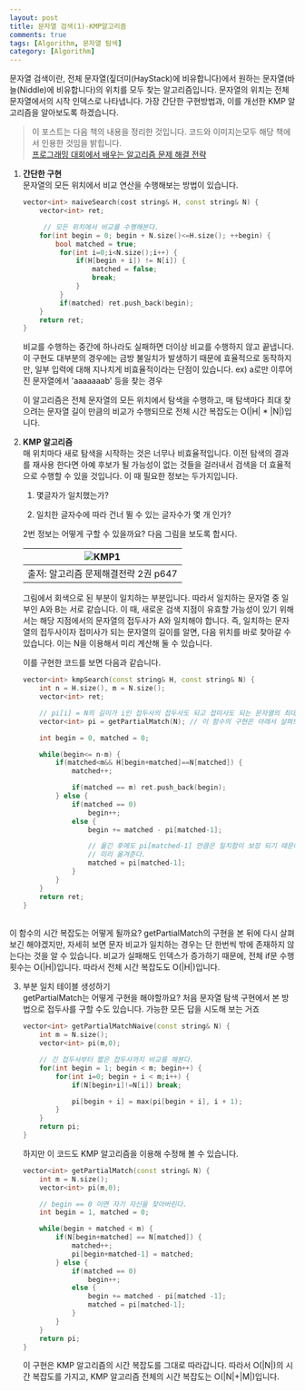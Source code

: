 ```yaml
---
layout: post
title: 문자열 검색(1)-KMP알고리즘
comments: true
tags: [Algorithm, 문자열 탐색]
category: [Algorithm]
---  
```


문자열 검색이란, 전체 문자열(짚더미(HayStack)에 비유합니다)에서 원하는 문자열(바늘(Niddle)에 비유합니다)의 위치를 모두 찾는 알고리즘입니다. 문자열의 위치는 전체 문자열에서의 시작 인덱스로 나타냅니다. 가장 간단한 구현방법과, 이를 개선한 KMP 알고리즘을 알아보도록 하겠습니다.

> 이 포스트는 다음 책의 내용을 정리한 것입니다. 코드와 이미지는모두 해당 책에서 인용한 것임을 밝힙니다.  
> [프로그래밍 대회에서 배우는 알고리즘 문제 해결 전략](http://www.yes24.com/Product/Goods/8006522?Acode=101)

1. **간단한 구현**  
   문자열의 모든 위치에서 비교 연산을 수행해보는 방법이 있습니다. 

   ```c++
   vector<int> naiveSearch(cost string& H, const string& N) {
       vector<int> ret;

        // 모든 위치에서 비교를 수행해본다.
       for(int begin = 0; begin + N.size()<=H.size(); ++begin) {
           bool matched = true;
            for(int i=0;i<N.size();i++) {
                if(H[begin + i]) != N[i]) {
                    matched = false;
                    break;
                }
            }
            if(matched) ret.push_back(begin);
       }
       return ret;
   }
   ```  

   비교를 수행하는 중간에 하나라도 실패하면 더이상 비교를 수행하지 않고 끝냅니다. 이 구현도 대부분의 경우에는 금방 불일치가 발생하기 때문에 효율적으로 동작하지만, 일부 입력에 대해 지나치게 비효율적이라는 단점이 있습니다. ex) a로만 이루어진 문자열에서 'aaaaaaab' 등을 찾는 경우  

   이 알고리즘은 전체 문자열의 모든 위치에서 탐색을 수행하고, 매 탐색마다 최대 찾으려는 문자열 길이 만큼의 비교가 수행되므로 전체 시간 복잡도는 O(\|H\| * \|N\|)입니다.  

2. **KMP 알고리즘**  
    매 위치마다 새로 탐색을 시작하는 것은 너무나 비효율적입니다. 이전 탐색의 결과를 재사용 한다면 아예 후보가 될 가능성이 없는 것들을 걸러내서 검색을 더 효율적으로 수행할 수 있을 것입니다. 이 때 필요한 정보는 두가지입니다. 

    1. 몇글자가 일치했는가?
    
    2. 일치한 글자수에 따라 건너 뛸 수 있는 글자수가 몇 개 인가?

    2번 정보는 어떻게 구할 수 있을까요? 다음 그림을 보도록 합시다.

    |![KMP1]({{"/img/Algorithm/KMP1.JPG"}})|
    |:------------------------------------:|
    |출저: 알고리즘 문제해결전략 2권 p647  |  

    그림에서 회색으로 된 부분이 일치하는 부분입니다. 따라서 일치하는 문자열 중 일부인 A와 B는 서로 같습니다. 이 때, 새로운 검색 지점이 유효할 가능성이 있기 위해서는 해당 지점에서의 문자열의 접두사가 A와 일치해야 합니다. 즉, 일치하는 문자열의 접두사이자 접미사가 되는 문자열의 길이를 알면, 다음 위치를 바로 찾아갈 수 있습니다. 이는 N을 이용해서 미리 계산해 둘 수 있습니다.  

    이를 구현한 코드를 보면 다음과 같습니다.

    ```c++
    vector<int> kmpSearch(const string& H, const string& N) {
        int n = H.size(), m = N.size();
        vector<int> ret;

        // pi[i] = N의 길이가 i인 접두사의 접두사도 되고 접미사도 되는 문자열의 최대 길이
        vector<int> pi = getPartialMatch(N); // 이 함수의 구현은 아래서 살펴보도록 하겠습니다.

        int begin = 0, matched = 0;

        while(begin<= n-m) {
            if(matched<m&& H[begin+matched]==N[matched]) {
                matched++;

                if(matched == m) ret.push_back(begin);
            } else {
                if(matched == 0)
                    begin++;
                else {
                    begin += matched - pi[matched-1];

                    // 옮긴 후에도 pi[matched-1] 만큼은 일치함이 보장 되기 때문에 
                    // 미리 옮겨준다.
                    matched = pi[matched-1];
                }
            }
        }
        return ret;
    }
    ```
​   
    이 함수의 시간 복잡도는 어떻게 될까요? getPartialMatch의 구현을 본 뒤에 다시 살펴보긴 해야겠지만, 자세히 보면 문자 비교가 일치하는 경우는 단 한번씩 밖에 존재하지 않는다는 것을 알 수 있습니다. 비교가 실패해도 인덱스가 증가하기 때문에, 전체 if문 수행 횟수는 O(|H|)입니다. 따라서 전체 시간 복잡도도 O(\|H\|)입니다.

3. 부분 일치 테이블 생성하기  
    getPartialMatch는 어떻게 구현을 해야할까요? 처음 문자열 탐색 구현에서 본 방법으로 접두사를 구할 수도 있습니다. 가능한 모든 답을 시도해 보는 거죠

    ```c++
    vector<int> getPartialMatchNaive(const string& N) {
        int m = N.size();
        vector<int> pi(m,0);

        // 긴 접두사부터 짧은 접두사까지 비교를 해본다.
        for(int begin = 1; begin < m; begin++) {
            for(int i=0; begin + i < m;i++) {
                if(N[begin+i]!=N[i]) break;

                pi[begin + i] = max(pi[begin + i], i + 1);
            }
        }
        return pi;
    }
    ``` 

    하지만 이 코드도 KMP 알고리즘을 이용해 수정해 볼 수 있습니다.

    ```c++
    vector<int> getPartialMatch(const string& N) {
        int m = N.size();
        vector<int> pi(m,0);

        // begin == 0 이면 자기 자신을 찾아버린다.
        int begin = 1, matched = 0;

        while(begin + matched < m) {
            if(N[begin+matched] == N[matched]) {
                matched++;
                pi[begin+matched-1] = matched;
            } else {
                if(matched == 0)
                    begin++;
                else {
                    begin += matched - pi[matched -1];
                    matched = pi[matched-1];
                }
            }
        }
        return pi;
    }
    ```  

    이 구현은 KMP 알고리즘의 시간 복잡도를 그대로 따라갑니다. 따라서 O(\|N\|)의 시간 복잡도를 가지고, KMP 알고리즘 전체의 시간 복잡도는 O(\|N\|+\|M\|)입니다.